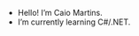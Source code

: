 - Hello! I’m Caio Martins.
- I’m currently learning C#/.NET.

<!---
caiocmartins/caiocmartins is a ✨ special ✨ repository because its `README.md` (this file) appears on your GitHub profile.
You can click the Preview link to take a look at your changes.
--->
